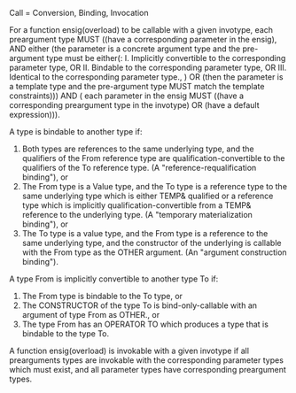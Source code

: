 Call = Conversion, Binding, Invocation

For a function ensig(overload) to be callable with a given invotype, each preargument type MUST ((have a corresponding
 parameter in the ensig), AND either (the parameter is a concrete argument type and the pre-argument type must be either(:
     I. Implicitly convertible to the corresponding parameter type, OR
     II. Bindable to the corresponding parameter type, OR
     III. Identical to the corresponding parameter type.,
   ) OR (then the parameter is a template type and the pre-argument type MUST match the template constraints)))
AND ( each parameter in the ensig MUST ((have a corresponding preargument type in the invotype) OR (have a default expression))).

A type is bindable to another type if:
   1. Both types are references to the same underlying type, and the qualifiers of the From reference type are
      qualification-convertible to the qualifiers of the To reference type. (A "reference-requalification binding"), or
   2. The From type is a Value type, and the To type is a reference type to the same underlying type which is either
      TEMP& qualified or a reference type which is implicitly qualification-convertible from a TEMP& reference to the underlying
      type. (A "temporary materialization binding"), or
   3. The To type is a value type, and the From type is a reference to the same underlying type, and the constructor
      of the underlying is callable with the From type as the OTHER argument. (An "argument construction binding").

A type From is implicitly convertible to another type To if:
  1. The From type is bindable to the To type, or
  2. The CONSTRUCTOR of the type To is bind-only-callable with an argument of type From as OTHER., or
  3. The type From has an OPERATOR TO which produces a type that is bindable to the type To.

A function ensig(overload) is invokable with a given invotype if all prearguments types are invokable with the
corresponding parameter types which must exist, and all parameter types have corresponding preargument types.

